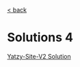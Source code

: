 [< back](README.md)

# Solutions 4

[Yatzy-Site-V2 Solution](https://www.moodle.aau.dk/pluginfile.php/2459646/mod_page/content/1/Yatzy%20Node%20-%20Web%20-%202%20page%20V2%20-SOLUTION.zip)